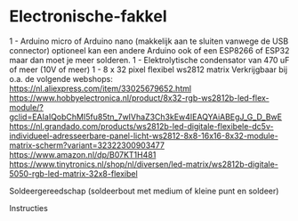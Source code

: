 # Electronische-fakkel

1 - Arduino micro of Arduino nano (makkelijk aan te sluiten vanwege de USB connector) optioneel kan een andere Arduino ook of een ESP8266 of ESP32 maar dan moet je meer solderen.
1 - Elektrolytische condensator van 470 uF of meer (10V of meer)
1 - 8 x 32 pixel flexibel ws2812 matrix
  Verkrijgbaar bij o.a. de volgende webshops:
  https://nl.aliexpress.com/item/33025679652.html
  https://www.hobbyelectronica.nl/product/8x32-rgb-ws2812b-led-flex-module/?gclid=EAIaIQobChMI5fu85tn_7wIVhaZ3Ch3kEw4IEAQYAiABEgJ_G_D_BwE
  https://nl.grandado.com/products/ws2812b-led-digitale-flexibele-dc5v-individueel-adresseerbare-panel-licht-ws2812-8x8-16x16-8x32-module-matrix-scherm?variant=32322300903477
  https://www.amazon.nl/dp/B07KT1H481
  https://www.tinytronics.nl/shop/nl/diversen/led-matrix/ws2812b-digitale-5050-rgb-led-matrix-32x8-flexibel

Soldeergereedschap (soldeerbout met medium of kleine punt en soldeer)

Instructies
